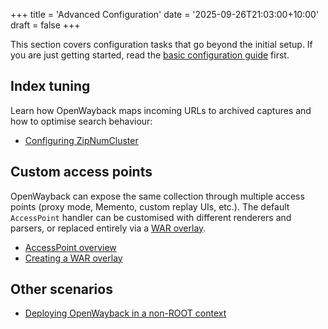 +++
title = 'Advanced Configuration'
date = '2025-09-26T21:03:00+10:00'
draft = false
+++

This section covers configuration tasks that go beyond the initial setup. If you are just getting started, read the [basic configuration guide](/docs/How-to-configure) first.

## Index tuning

Learn how OpenWayback maps incoming URLs to archived captures and how to optimise search behaviour:

- [Configuring ZipNumCluster](/docs/Configuring-ZipNumCluster)

## Custom access points

OpenWayback can expose the same collection through multiple access points (proxy mode, Memento, custom replay UIs, etc.). The default `AccessPoint` handler can be customised with different renderers and parsers, or replaced entirely via a [WAR overlay](/docs/Creating-a-WAR-overlay).

- [AccessPoint overview](/docs/AccessPoint-overview)
- [Creating a WAR overlay](/docs/Creating-a-WAR-overlay)

## Other scenarios

- [Deploying OpenWayback in a non-ROOT context](/docs/Deploying-OpenWayback-in-non-ROOT-Context)
